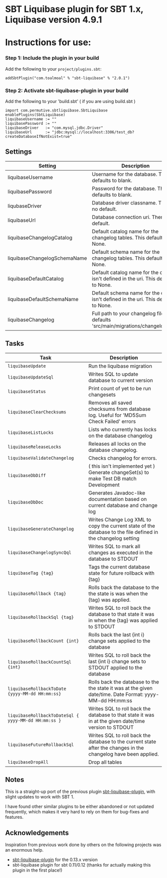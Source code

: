 SBT Liquibase plugin for SBT 1.x, Liquibase version 4.9.1
====================================

# Instructions for use:
### Step 1: Include the plugin in your build

Add the following to your `project/plugins.sbt`:

    addSbtPlugin("com.toalmoal" % "sbt-liquibase" % "2.0.1")

### Step 2: Activate sbt-liquibase-plugin in your build

Add the following to your 'build.sbt' ( if you are using build.sbt )

    import com.permutive.sbtliquibase.SbtLiquibase
    enablePlugins(SbtLiquibase)
    liquibaseUsername := ""
    liquibasePassword := ""
    liquibaseDriver   := "com.mysql.jdbc.Driver"
    liquibaseUrl      := "jdbc:mysql://localhost:3306/test_db?createDatabaseIfNotExist=true"

## Settings

|Setting|Description|Example|
|-------|-----------|-------|
|liquibaseUsername|Username for the database. This defaults to blank.|`liquibaseUsername := "your_db_username"`|
|liquibasePassword|Password for the database. This defaults to blank.|`liquibasePassword := "secret"`|
|liqubaseDriver|Database driver classname. There is no default.|`liquibaseDriver := "com.mysql.jdbc.Driver"`|
|liquibaseUrl|Database connection uri. There is no default.|`liquibaseUrl := "jdbc:mysql://localhost:3306/mydb"`|
|liquibaseChangelogCatalog|Default catalog name for the changelog tables. This defaults to None.|`liquibaseChangelogCatalog := Some("my_catalog")`|
|liquibaseChangelogSchemaName|Default schema name for the changelog tables. This defaults to None.|`liquibaseChangelogSchemaName := Some("my_schema")`|
|liquibaseDefaultCatalog|Default catalog name for the db if it isn't defined in the uri. This defaults to None.|`liquibaseDefaultCatalog := Some("my_catalog")`|
|liquibaseDefaultSchemaName|Default schema name for the db if it isn't defined in the uri. This defaults to None.|`liquibaseDefaultSchemaName := Some("my_schema")`|
|liquibaseChangelog|Full path to your changelog file. This defaults 'src/main/migrations/changelog.xml'.|`liquibaseChangelog := "other/path/dbchanges.xml"`|

## Tasks

|Task|Description|
|----|-----------|
|`liquibaseUpdate`|Run the liquibase migration|
|`liquibaseUpdateSql`|Writes SQL to update database to current version|
|`liquibaseStatus`|Print count of yet to be run changesets|
|`liquibaseClearChecksums`|Removes all saved checksums from database log. Useful for 'MD5Sum Check Failed' errors|
|`liquibaseListLocks`|Lists who currently has locks on the database changelog|
|`liquibaseReleaseLocks`|Releases all locks on the database changelog.|
|`liquibaseValidateChangelog`|Checks changelog for errors.|
|`liquibaseDbDiff`|( this isn't implemented yet ) Generate changeSet(s) to make Test DB match Development|
|`liquibaseDbDoc`|Generates Javadoc-like documentation based on current database and change log|
|`liquibaseGenerateChangelog`|Writes Change Log XML to copy the current state of the database to the file defined in the changelog setting|
|`liquibaseChangelogSyncQql`|Writes SQL to mark all changes as executed in the database to STDOUT|
|`liquibaseTag {tag}`|Tags the current database state for future rollback with {tag}|
|`liquibaseRollback {tag}`|Rolls back the database to the the state is was when the {tag} was applied.|
|`liquibaseRollbackSql {tag}`|Writes SQL to roll back the database to that state it was in when the {tag} was applied to STDOUT|
|`liquibaseRollbackCount {int}`|Rolls back the last {int i} change sets applied to the database|
|`liquibaseRollbackCountSql {int}`|Writes SQL to roll back the last {int i} change sets to STDOUT applied to the database|
|`liquibaseRollbackToDate {yyyy-MM-dd HH:mm:ss}`|Rolls back the database to the the state it was at the given date/time. Date Format: yyyy-MM-dd HH:mm:ss|
|`liquibaseRollbackToDateSql { yyyy-MM-dd HH:mm:ss }`|Writes SQL to roll back the database to that state it was in at the given date/time version to STDOUT|
|`liquibaseFutureRollbackSql`|Writes SQL to roll back the database to the current state after the changes in the changelog have been applied.|
|`liquibaseDropAll`|Drop all tables|

Notes
------------------
This is a straight-up port of the previous plugin [sbt-liquibase-plugin](https://github.com/sbtliquibase/sbt-liquibase-plugin), with slight
updates to work with SBT 1.

I have found other similar plugins to be either abandoned or not updated frequently, which makes it very hard to rely on them for bug-fixes and features.

Acknowledgements
---------------
Inspiration from previous work done by others on the following projects was an enormous help.
 * [sbt-liquibase-plugin](https://github.com/sbtliquibase/sbt-liquibase-plugin) for the 0.13.x version
 * sbt-liquibase plugin for sbt 0.11/0.12 (thanks for actually making this plugin in the first place!)



